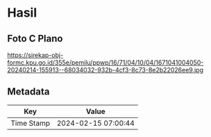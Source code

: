 # Hasil

## Foto C Plano

https://sirekap-obj-formc.kpu.go.id/355e/pemilu/ppwp/16/71/04/10/04/1671041004050-20240214-155913--68034032-932b-4cf3-8c73-8e2b22026ee9.jpg


## Metadata

| Key        | Value               |
| ---------- | ------------------- |
| Time Stamp | 2024-02-15 07:00:44 |



